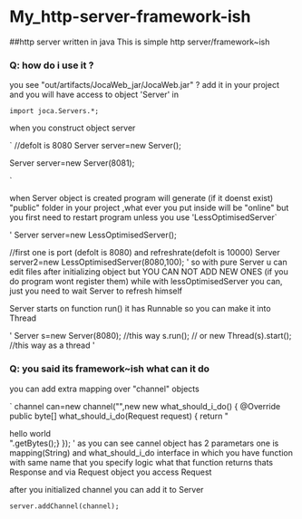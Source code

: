 # My_http-server-framework-ish
##http server written in java
This is simple http server/framework~ish

### Q: how do i use it ?

you see "out/artifacts/JocaWeb_jar/JocaWeb.jar" ?
add it in your project and you will have access to object 'Server' in 

`
import joca.Servers.*;
`


when you construct object server 

`
//defolt is 8080
Server server=new Server();

Server server=new Server(8081);

`

when Server object is created program will generate (if it doenst exist) "public" folder in your project ,what ever you put inside will be "online" but you first need to restart program unless you use 'LessOptimisedServer`

'
Server server=new LessOptimisedServer();
  
  //first one is port (defolt is 8080) and refreshrate(defolt is 10000)
  Server server2=new LessOptimisedServer(8080,100);
'
so with pure Server u can edit files after initializing object but YOU CAN NOT ADD NEW ONES (if you do program wont register them) while with lessOptimisedServer you can, just you need to wait Server to refresh himself


Server starts on function run() it has Runnable so you can make it into Thread

'
Server s=new Server(8080);
//this way 
s.run();
// or
new Thread(s).start();
//this way as a thread
'

### Q: you said its framework~ish what can it do


you can add extra mapping over "channel" objects 

`
channel can=new channel("\",new new what_should_i_do() {
            @Override
            public byte[] what_should_i_do(Request request) {
            return "<div> hello world</div>".getBytes();}
            });
'
as you can see cannel object has 2 parametars one is mapping(String) and what_should_i_do interface in which you have function with same name that you specify logic what that function returns thats Response and via Request object you access Request

after you initialized channel you can add it to Server

`
server.addChannel(channel);
`








